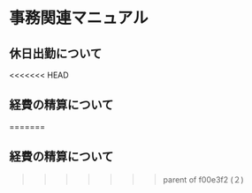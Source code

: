 # 事務関連マニュアル
## 休日出勤について
<<<<<<< HEAD
## 経費の精算について
=======
## 経費の精算について
>>>>>>> parent of f00e3f2 (２)
